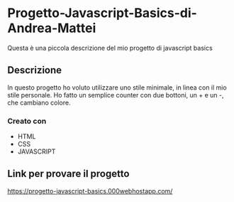 # Progetto-Javascript-Basics-di-Andrea-Mattei

Questa è una piccola descrizione del mio progetto di javascript basics

## Descrizione

In questo progetto ho voluto utilizzare uno stile minimale, in linea con il mio stile personale. Ho fatto un semplice counter con due bottoni, un + e un -, che cambiano colore.

### Creato con

- HTML
- CSS
- JAVASCRIPT

## Link per provare il progetto

https://progetto-javascript-basics.000webhostapp.com/

